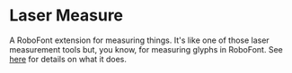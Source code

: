 # Laser Measure

A RoboFont extension for measuring things. It's like one of those laser measurement tools but, you know, for measuring glyphs in RoboFont. See [here](https://github.com/typesupply/lasermeasure/blob/main/source/documentation/index.md) for details on what it does.